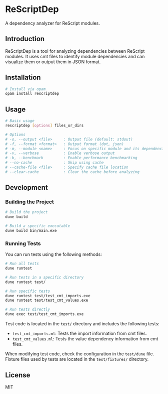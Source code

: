 # ReScriptDep

A dependency analyzer for ReScript modules.

## Introduction

ReScriptDep is a tool for analyzing dependencies between ReScript modules. It uses cmt files to identify module dependencies and can visualize them or output them in JSON format.

## Installation

```bash
# Install via opam
opam install rescriptdep
```

## Usage

```bash
# Basic usage
rescriptdep [options] files_or_dirs

# Options
# -o, --output <file>     : Output file (default: stdout)
# -f, --format <format>   : Output format (dot, json)
# -m, --module <name>     : Focus on specific module and its dependencies
# -v, --verbose           : Enable verbose output
# -b, --benchmark         : Enable performance benchmarking
# --no-cache              : Skip using cache
# --cache-file <file>     : Specify cache file location
# --clear-cache           : Clear the cache before analyzing
```

## Development

### Building the Project

```bash
# Build the project
dune build

# Build a specific executable
dune build bin/main.exe
```

### Running Tests

You can run tests using the following methods:

```bash
# Run all tests
dune runtest

# Run tests in a specific directory
dune runtest test/

# Run specific tests
dune runtest test/test_cmt_imports.exe
dune runtest test/test_cmt_values.exe

# Run tests directly
dune exec test/test_cmt_imports.exe
```

Test code is located in the `test/` directory and includes the following tests:

- `test_cmt_imports.ml`: Tests the import information from cmt files.
- `test_cmt_values.ml`: Tests the value dependency information from cmt files.

When modifying test code, check the configuration in the `test/dune` file. Fixture files used by tests are located in the `test/fixtures/` directory.

## License

MIT 